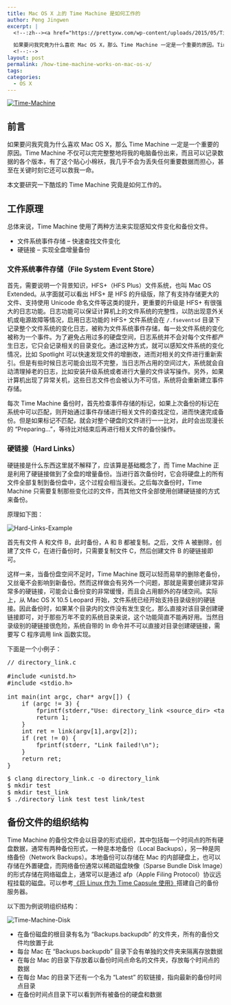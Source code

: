```yaml
---
title: Mac OS X 上的 Time Machine 是如何工作的
author: Peng Jingwen
excerpt: |
  <!--:zh--><a href="https://prettyxw.com/wp-content/uploads/2015/05/Time-Machine.png"><img class="alignnone size-medium wp-image-588" src="https://prettyxw.com/wp-content/uploads/2015/05/Time-Machine-600x356.png" alt="Time-Machine" /></a>

  如果要问我究竟为什么喜欢 Mac OS X，那么 Time Machine 一定是一个重要的原因。Time Machine 不仅可以完完整整地将我的电脑备份出来，而且可以记录数据的各个版本，有了这个贴心小棉袄，我几乎不会为丢失任何重要数据而担心，甚至在关键时刻它还可以救我一命。本文要研究一下酷炫的 Time Machine 究竟是如何工作的。
  <!--:-->
layout: post
permalink: /how-time-machine-works-on-mac-os-x/
tags:
categories:
  - OS X
---
```


[<img class="alignnone size-medium wp-image-588" src="https://prettyxw.com/wp-content/uploads/2015/05/Time-Machine-600x356.png" alt="Time-Machine" />][1]


## 前言

如果要问我究竟为什么喜欢 Mac OS X，那么 Time Machine 一定是一个重要的原因。Time Machine 不仅可以完完整整地将我的电脑备份出来，而且可以记录数据的各个版本，有了这个贴心小棉袄，我几乎不会为丢失任何重要数据而担心，甚至在关键时刻它还可以救我一命。

本文要研究一下酷炫的 Time Machine 究竟是如何工作的。

## 工作原理

总体来说，Time Machine 使用了两种方法来实现感知文件变化和备份文件。

  * 文件系统事件存储 &#8211; 快速查找文件变化
  * 硬链接 &#8211; 实现全盘增量备份

### 文件系统事件存储（File System Event Store）

首先，需要说明一个背景知识，HFS+（HFS Plus）文件系统，也叫 Mac OS Extended。从字面就可以看出 HFS+ 是 HFS 的升级版，除了有支持存储更大的文件、支持使用 Unicode 命名文件等这类的提升，更重要的升级是 HFS+ 有很强大的日志功能。日志功能可以保证计算机上的文件系统的完整性，以防出现意外关机或电源故障等情况，启用日志功能的 HFS+ 文件系统会在 `/.fseventsd` 目录下记录整个文件系统的变化日志，被称为文件系统事件存储，每一处文件系统的变化被称为一个事件。为了避免占用过多的硬盘空间，日志系统并不会对每个文件都产生日志，它只会记录相关的目录变化。通过这种方式，就可以感知文件系统的变化情况，比如 Spotlight 可以快速发现文件的增删改，进而对相关的文件进行重新索引。但是有些时候日志可能会出现不完整，当日志所占用的空间过大，系统就会自动清理掉老的日志，比如安装升级系统或者进行大量的文件读写操作。另外，如果计算机出现了异常关机，这些日志文件也会被认为不可信，系统将会重新建立事件存储。

每次 Time Machine 备份时，首先检查事件存储的标记，如果上次备份的标记在系统中可以匹配，则开始通过事件存储进行相关文件的查找定位，进而快速完成备份。但是如果标记不匹配，就会对整个硬盘的文件进行一一比对，此时会出现漫长的 “Preparing&#8230;”，等待比对结束后再进行相关文件的备份操作。

### 硬链接（Hard Links）

硬链接是什么东西这里就不解释了，应该算是基础概念了，而 Time Machine 正是利用了硬链接做到了全盘的增量备份。当进行首次备份时，它会将硬盘上的所有文件全部复制到备份盘中，这个过程会相当漫长。之后每次备份时，Time Machine 只需要复制那些变化过的文件，而其他文件全部使用创建硬链接的方式来备份。

原理如下图：

![Hard-Links-Example][2]

首先有文件 A 和文件 B，此时备份，A 和 B 都被复制。之后，文件 A 被删除，创建了文件 C，在进行备份时，只需要复制文件 C，然后创建文件 B 的硬链接即可。

这样一来，当备份盘空间不足时，Time Machine 既可以轻而易举的删除老备份，又丝毫不会影响到新备份。然而这样做会有另外一个问题，那就是需要创建非常非常多的硬链接，可能会让备份变的非常缓慢，而且会占用额外的存储空间。实际上，从 Mac OS X 10.5 Leopard 开始，文件系统已经开始支持目录级别的硬链接。因此备份时，如果某个目录内的文件没有发生变化，那么直接对该目录创建硬链接即可，对于那些万年不变的系统目录来说，这个功能简直不能再好用。当然目录级别的硬链接很危险，系统自带的 ln 命令并不可以直接对目录创建硬链接，需要写 C 程序调用 link 函数实现。

下面是一个小例子：

<pre>// directory_link.c

#include &lt;unistd.h&gt;
#include &lt;stdio.h&gt;

int main(int argc, char* argv[]) {
    if (argc != 3) {
        fprintf(stderr,"Use: directory_link &lt;source_dir&gt; &lt;target_dir&gt;\n");
        return 1;
    }
    int ret = link(argv[1],argv[2]);
    if (ret != 0) {
        fprintf(stderr, "Link failed!\n");
    }
    return ret;
}</pre>

<pre>$ clang directory_link.c -o directory_link
$ mkdir test
$ mkdir test_link
$ ./directory_link test test_link/test</pre>

## 备份文件的组织结构

Time Machine 的备份文件会以目录的形式组织，其中包括每一个时间点的所有硬盘数据，通常有两种备份形式，一种是本地备份（Local Backups），另一种是网络备份（Network Backups）。本地备份可以存储在 Mac 的内部硬盘上，也可以存储在外置硬盘，而网络备份通常以稀疏磁盘映像（Sparse Bundle Disk Image）的形式存储在网络磁盘上，通常可以是通过 afp（Apple Filing Protocol）协议远程挂载的磁盘。可以参考[《将 Linux 作为 Time Capsule 使用》][3]搭建自己的备份服务器。

以下图为例说明组织结构：

![Time-Machine-Disk][4]

  * 在备份磁盘的根目录有名为 “Backups.backupdb” 的文件夹，所有的备份文件均放置于此
  * 每台 Mac 在 “Backups.backupdb” 目录下会有单独的文件夹来隔离存放数据
  * 在每台 Mac 的目录下存放着以备份时间点命名的文件夹，存放每个时间点的数据
  * 在每台 Mac 的目录下还有一个名为 “Latest” 的软链接，指向最新的备份时间点目录
  * 在备份时间点目录下可以看到所有被备份的硬盘和数据





 [1]: https://prettyxw.com/wp-content/uploads/2015/05/Time-Machine.png
 [2]: https://prettyxw.com/wp-content/uploads/2015/05/Hard-Links-Example-494x600.jpg
 [3]: https://prettyxw.com/article/2014/03/25/how-to-use-linux-as-time-capsule/
 [4]: https://prettyxw.com/wp-content/uploads/2015/05/Time-Machine-Disk-600x219.png
